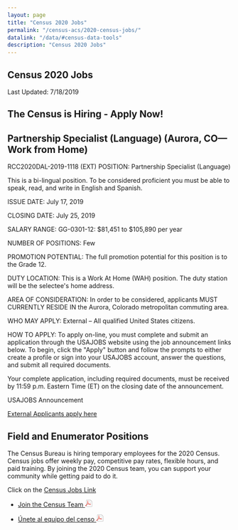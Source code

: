```yaml
---
layout: page
title: "Census 2020 Jobs"
permalink: "/census-acs/2020-census-jobs/"
datalink: "/data/#census-data-tools"
description: "Census 2020 Jobs"
---
```


## Census 2020 Jobs

Last Updated: 7/18/2019

## The Census is Hiring - Apply Now!

## Partnership Specialist (Language) (Aurora, CO—Work from Home)

RCC2020DAL-2019-1118 (EXT)
POSITION: Partnership Specialist (Language)

This is a bi-lingual position. To be considered proficient you must be able to speak, read, and write in English and Spanish.

ISSUE DATE: July 17, 2019

CLOSING DATE: July 25, 2019

SALARY RANGE: GG-0301-12:  $81,451 to $105,890 per year

NUMBER OF POSITIONS: Few

PROMOTION POTENTIAL: The full promotion potential for this position is to the Grade 12.

DUTY LOCATION: This is a Work At Home (WAH) position. The duty station will be the selectee's home address.

AREA OF CONSIDERATION: In order to be considered, applicants MUST CURRENTLY RESIDE IN the Aurora, Colorado metropolitan commuting area.

WHO MAY APPLY: External – All qualified United States citizens.

HOW TO APPLY: To apply on-line, you must complete and submit an application through the USAJOBS website using the job announcement links below. To begin, click the "Apply" button and follow the prompts to either create a profile or sign into your USAJOBS account, answer the questions, and submit all required documents.

Your complete application, including required documents, must be received by 11:59 p.m. Eastern Time (ET) on the closing date of the announcement.

USAJOBS Announcement

[External Applicants apply here](https://www.usajobs.gov/GetJob/ViewDetails/539516800?#)

## Field and Enumerator Positions
The Census Bureau is hiring temporary employees for the 2020 Census. Census jobs offer weekly pay, competitive pay rates, flexible hours, and paid training. By joining the 2020 Census team, you can support your community while getting paid to do it.  

Click on the [Census Jobs Link](https://2020census.gov/jobs?utm_campaign=20190228msc20s1ccrcrsc&utm_medium=email&utm_source=govdelivery)

* [Join the Census Team ![pdf](/images/page_white_acrobat.png 'download pdf file')](https://drive.google.com/open?id=1qNtXrjcCS9ctbpR5J-lfc1eBvC3bDJ6h)

* [Únete al equipo del censo ![pdf](/images/page_white_acrobat.png 'descargar archivo pdf')](https://drive.google.com/open?id=1dazKUFOSc1EtuAMk1xgyjco8Ec7Uqk5L) 
